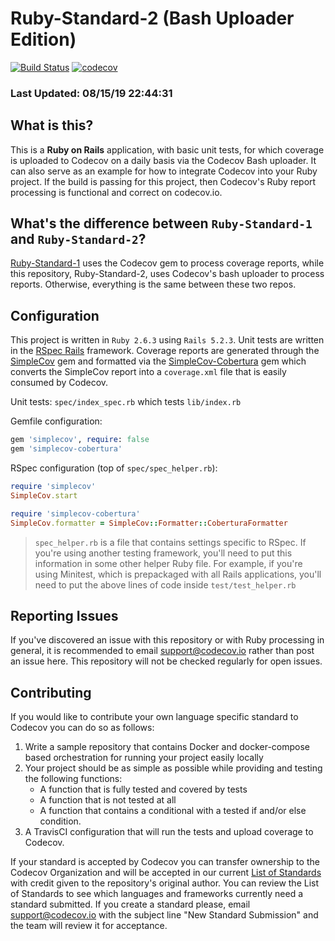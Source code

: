 # Ruby-Standard-2 (Bash Uploader Edition)

[![Build Status](https://travis-ci.org/codecov/Ruby-Standard-2.svg?branch=master)](https://travis-ci.org/codecov/Ruby-Standard-2) [![codecov](https://codecov.io/gh/codecov/Ruby-Standard-2/branch/master/graph/badge.svg)](https://codecov.io/gh/codecov/Ruby-Standard-2)

### Last Updated: 08/15/19 22:44:31

## What is this?

This is a **Ruby on Rails** application, with basic unit tests, for which coverage is uploaded to Codecov on a daily basis via the Codecov Bash uploader. It can also serve as an example for how to integrate Codecov into your Ruby project. If the build is passing for this project, then Codecov's Ruby report processing is functional and correct on codecov.io.

## What's the difference between `Ruby-Standard-1` and `Ruby-Standard-2`?

[Ruby-Standard-1](https://github.com/codecov/Ruby-Standard-1) uses the Codecov gem to process coverage reports, while this repository, Ruby-Standard-2, uses Codecov's bash uploader to process reports. Otherwise, everything is the same between these two repos.

## Configuration

This project is written in `Ruby 2.6.3` using `Rails 5.2.3`. Unit tests are written in the [RSpec Rails](https://github.com/rspec/rspec-rails) framework. Coverage reports are generated through the [SimpleCov](https://github.com/colszowka/simplecov) gem and formatted via the [SimpleCov-Cobertura](https://github.com/dashingrocket/simplecov-cobertura) gem which converts the SimpleCov report into a `coverage.xml` file that is easily consumed by Codecov.

Unit tests: `spec/index_spec.rb` which tests `lib/index.rb`

Gemfile configuration:
```ruby
gem 'simplecov', require: false
gem 'simplecov-cobertura'
```
RSpec configuration (top of `spec/spec_helper.rb`):
```ruby
require 'simplecov'
SimpleCov.start

require 'simplecov-cobertura'
SimpleCov.formatter = SimpleCov::Formatter::CoberturaFormatter
```
> `spec_helper.rb` is a file that contains settings specific to RSpec. If you're using another testing framework, you'll need to put this information in some other helper Ruby file. For example, if you're using Minitest, which is prepackaged with all Rails applications, you'll need to put the above lines of code inside `test/test_helper.rb`

## Reporting Issues

If you've discovered an issue with this repository or with Ruby processing in general, it is recommended to email support@codecov.io rather than post an issue here. This repository will not be checked regularly for open issues.

## Contributing

If you would like to contribute your own language specific standard to Codecov you can do so as follows:

1. Write a sample repository that contains Docker and docker-compose based orchestration for running your project easily locally
2. Your project should be as simple as possible while providing and testing the following functions:
   - A function that is fully tested and covered by tests
   - A function that is not tested at all
   - A function that contains a conditional with a tested if and/or else condition.
3. A TravisCI configuration that will run the tests and upload coverage to Codecov.

If your standard is accepted by Codecov you can transfer ownership to the Codecov Organization and will be accepted in our current [List of Standards](https://github.com/codecov/standards-scripts#list-of-standards) with credit given to the repository's original author. You can review the List of Standards to see which languages and frameworks currently need a standard submitted. If you create a standard please, email support@codecov.io with the subject line "New <Language> Standard Submission" and the team will review it for acceptance.
